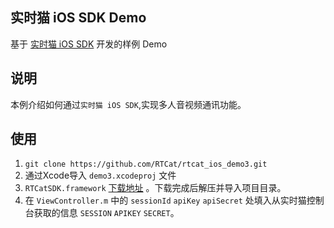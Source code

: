## 实时猫 iOS SDK Demo
基于 [实时猫 iOS SDK](https://shishimao.com) 开发的样例 Demo

## 说明
本例介绍如何通过`实时猫 iOS SDK`,实现多人音视频通讯功能。

## 使用

1. `git clone https://github.com/RTCat/rtcat_ios_demo3.git`
2. 通过Xcode导入 `demo3.xcodeproj` 文件
3. `RTCatSDK.framework` [下载地址](https://cdn.realtimecat.com/realtimecat/rtc-ios-sdk-0.2.zip) 。下载完成后解压并导入项目目录。
4. 在 `ViewController.m` 中的 `sessionId` `apiKey` `apiSecret` 处填入从实时猫控制台获取的信息 `SESSION` `APIKEY` `SECRET`。





